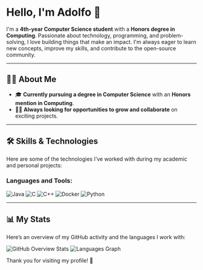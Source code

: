 # Hello, I'm Adolfo 👋

I'm a **4th-year Computer Science student** with a **Honors degree in Computing**. Passionate about technology, programming, and problem-solving, I love building things that make an impact. I'm always eager to learn new concepts, improve my skills, and contribute to the open-source community.

---

## 👨‍💻 About Me

- 🎓 **Currently pursuing a degree in Computer Science** with an **Honors mention in Computing**.
- 🧑‍🏫 **Always looking for opportunities to grow and collaborate** on exciting projects.

---

## 🛠️ Skills & Technologies

Here are some of the technologies I’ve worked with during my academic and personal projects:

### Languages and Tools:

![Java](https://img.shields.io/badge/Java-%23ED8B00.svg?style=for-the-badge&logo=java&logoColor=white)
![C](https://img.shields.io/badge/C-%2300599C.svg?style=for-the-badge&logo=c&logoColor=white)
![C++](https://img.shields.io/badge/C++-%2300599C.svg?style=for-the-badge&logo=c%2B%2B&logoColor=white)
![Docker](https://img.shields.io/badge/Docker-%230db7ed.svg?style=for-the-badge&logo=docker&logoColor=white)
![Python](https://img.shields.io/badge/Python-%2314354C.svg?style=for-the-badge&logo=python&logoColor=white)

---

## 📊 My Stats

Here’s an overview of my GitHub activity and the languages I work with:

![GitHub Overview Stats](https://raw.githubusercontent.com/AdolfoGomezMorera/github-stats-transparent/output/generated/overview.svg)
![Languages Graph](https://raw.githubusercontent.com/AdolfoGomezMorera/github-stats-transparent/output/generated/languages.svg)

Thank you for visiting my profile! 🚀
